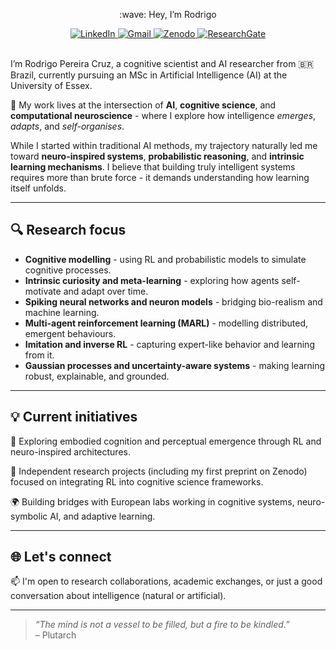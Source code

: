 <p align="center">
:wave: Hey, I’m Rodrigo 
<br>

<div id="links" align="center">
  <a href="https://www.linkedin.com/in/rpereiracruz/" target="_blank">
    <img src="https://img.shields.io/badge/LinkedIn-blue?style=for-the-badge&logo=linkedin&logoColor=white" alt="LinkedIn"/>
  </a>
  <a href="mailto:r.perecruz@gmail.com" target="_blank">
    <img src="https://img.shields.io/badge/Gmail-red?style=for-the-badge&logo=gmail&logoColor=white" alt="Gmail"/>
  </a>
  <a href="https://zenodo.org/search?q=metadata.creators.person_or_org.name%3A%22Pereira%20Cruz%2C%20Rodrigo%22&l=list&p=1&s=10&sort=bestmatch" target="_blank">
    <img src="https://img.shields.io/badge/Zenodo-blue?style=for-the-badge&logo=zenodo&logoColor=white" alt="Zenodo"/>
  </a>
  <a href="https://www.researchgate.net/profile/Rodrigo-Pereira-Cruz?ev=hdr_xprf" target="_blank">
    <img src="https://img.shields.io/badge/ResearchGate-00CCBB?style=for-the-badge&logo=researchgate&logoColor=white" alt="ResearchGate"/>
  </a>
</div>

<br>

I’m Rodrigo Pereira Cruz, a cognitive scientist and AI researcher from 🇧🇷 Brazil, currently pursuing an MSc in Artificial Intelligence (AI) at the University of Essex.

🧠 My work lives at the intersection of **AI**, **cognitive science**, and **computational neuroscience** - where I explore how intelligence *emerges*, *adapts*, and *self-organises*.

While I started within traditional AI methods, my trajectory naturally led me toward **neuro-inspired systems**, **probabilistic reasoning**, and **intrinsic learning mechanisms**. I believe that building truly intelligent systems requires more than brute force - it demands understanding how learning itself unfolds.

---

## 🔍 Research focus

- **Cognitive modelling** - using RL and probabilistic models to simulate cognitive processes.
- **Intrinsic curiosity and meta-learning** - exploring how agents self-motivate and adapt over time.
- **Spiking neural networks and neuron models** - bridging bio-realism and machine learning.
- **Multi-agent reinforcement learning (MARL)** - modelling distributed, emergent behaviours.
- **Imitation and inverse RL** - capturing expert-like behavior and learning from it.
- **Gaussian processes and uncertainty-aware systems** - making learning robust, explainable, and grounded.

---

## 💡 Current initiatives

🧬 Exploring embodied cognition and perceptual emergence through RL and neuro-inspired architectures.

🧠 Independent research projects (including my first preprint on Zenodo) focused on integrating RL into cognitive science frameworks.

🌍 Building bridges with European labs working in cognitive systems, neuro-symbolic AI, and adaptive learning.

---

## 🌐 Let's connect

📫 I'm open to research collaborations, academic exchanges, or just a good conversation about intelligence (natural or artificial).

---

> *“The mind is not a vessel to be filled, but a fire to be kindled.”*  
> – Plutarch
